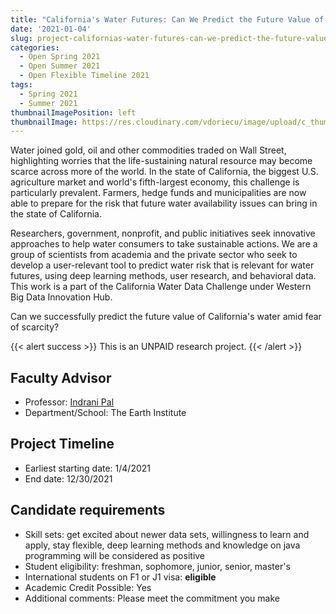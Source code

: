 ```yaml
---
title: "California's Water Futures: Can We Predict the Future Value of California's Water Amid Fear of Scarcity?"
date: '2021-01-04'
slug: project-californias-water-futures-can-we-predict-the-future-value-of-californias-water-amid-fear-of-scarcity
categories:
  - Open Spring 2021
  - Open Summer 2021
  - Open Flexible Timeline 2021
tags:
  - Spring 2021
  - Summer 2021
thumbnailImagePosition: left
thumbnailImage: https://res.cloudinary.com/vdoriecu/image/upload/c_thumb,w_200,g_face/v1579110178/construction_c6dqbd.png
---
```

Water joined gold, oil and other commodities traded on Wall Street, highlighting worries that the life-sustaining natural resource may become scarce across more of the world. In the state of California, the biggest U.S. agriculture market and world's fifth-largest economy, this challenge is particularly prevalent. Farmers, hedge funds and municipalities are now able to prepare for the risk that future water availability issues can bring in the state of California. 

<!--more-->

Researchers, government, nonprofit, and public initiatives seek innovative approaches to help water consumers to take sustainable actions. We are a group of scientists from academia and the private sector who seek to develop a user-relevant tool to predict water risk that is relevant for water futures, using deep learning methods, user research, and behavioral data. This work is a part of the California Water Data Challenge under Western Big Data Innovation Hub. 

Can we successfully predict the future value of California's water amid fear of scarcity?

{{< alert success >}}
This is an UNPAID research project.
{{< /alert >}}

## Faculty Advisor
+ Professor: [Indrani Pal](https://www.earth.columbia.edu/users/profile/indrani-pal)
+ Department/School: The Earth Institute 

## Project Timeline
+ Earliest starting date: 1/4/2021
+ End date: 12/30/2021

## Candidate requirements
+ Skill sets: get excited about newer data sets, willingness to learn and apply, stay flexible, deep learning methods and knowledge on java programming will be considered as positive
+ Student eligibility: freshman, sophomore, junior, senior, master's
+ International students on F1 or J1 visa: **eligible**
+ Academic Credit Possible: Yes
+ Additional comments: Please meet the commitment you make

